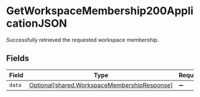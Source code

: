 # GetWorkspaceMembership200ApplicationJSON

Successfully retrieved the requested workspace membership.


## Fields

| Field                                                                                              | Type                                                                                               | Required                                                                                           | Description                                                                                        |
| -------------------------------------------------------------------------------------------------- | -------------------------------------------------------------------------------------------------- | -------------------------------------------------------------------------------------------------- | -------------------------------------------------------------------------------------------------- |
| `data`                                                                                             | [Optional[shared.WorkspaceMembershipResponse]](../../models/shared/workspacemembershipresponse.md) | :heavy_minus_sign:                                                                                 | N/A                                                                                                |